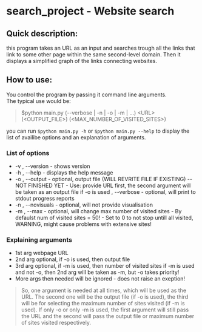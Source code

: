 
# search_project - Website search

## Quick description:
this program takes an URL as an input and searches trough all the links that link to some other page within the same second-level domain. Then it displays a simplified graph of the links connecting websites.
  
## How to use:
You control the program by passing it command line arguments.  
The typical use would be:

>$python main.py (--verbose | -n | -o | -m | ...) \<URL\> (<OUTPUT_FILE>) (<MAX_NUMBER_OF_VISITED_SITES>)

you can run `$python main.py -h` or `$python main.py --help` to display the list of availibe options and an explanation of arguments.

### List of options

* -v , --version      - shows version
* -h , --help         - displays the help message
* -o , --output       - optional, output file (WILL REVRITE FILE IF EXISTING) -- NOT FINISHED YET
                      - Use: provide URL first, the second argument will be taken as an output file if -o is used
    , --verbose       - optional, will print to stdout progress reports
* -n , --novisuals    - optional, will not provide visualisation
* -m , --max          - optional, will change max number of visited sites
                      - By defaulst num of visited sites = 50!
                      - Set to 0 to not stop untill all visited, WARNING, might cause problems with extensive sites!
 
### Explaining arguments

* 1st arg             webpage URL
* 2nd arg             optional, if -o is used, then output file
* 3rd arg             optional, if -m is used, then number of visited sites
                    if -m is used and not -o, then 2nd arg will be taken as -m, but -o takes priority!
* More args then needed will be ignored - does not raise an exeption!

>So, one argument is needed at all times, which will be used as the URL. The second one will be the output file (if -o is used), the third will be for selecting the maximum number of sites visited (if -m is used). If only -o or only -m is used, the first argument will still pass the URL and the second will pass the output file  or maximum number of sites visited respectively.